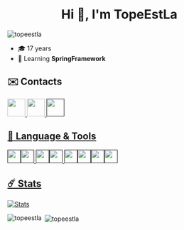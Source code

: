 <h1 align="center">Hi 👋, I'm TopeEstLa</h1>

<p align="left"> <img src="https://komarev.com/ghpvc/?username=topeestla&label=Profile%20views&color=0e75b6&style=flat" alt="topeestla" /> </p>

- 🎓 17 years
- 🌱 Learning **SpringFramework**

## ✉️ Contacts
<p align="left">
  
<a href="https://twitter.com/TopeEstPasLa"><img height="40" src="https://img.shields.io/badge/Twitter-1DA1F2?style=for-the-badge&logo=twitter&logoColor=white">
<a href="mailto:contact.tope95@gmail.com"><img height="40" src="https://img.shields.io/badge/Gmail-D14836?style=for-the-badge&logo=gmail&logoColor=white">
<a href=""><img height="40" src="https://discord.c99.nl/widget/theme-1/424290757445419009.png">

 
## 🧵 Language & Tools
<p align="left"> 
<img height="30" src="https://img.shields.io/badge/Java-ED8B00?style=for-the-badge&logo=java&logoColor=white"><img height="30" src="https://img.shields.io/badge/JavaScript-F7DF1E?style=for-the-badge&logo=javascript&logoColor=black"> <img height="30" src="https://img.shields.io/badge/IntelliJIDEA-000000.svg?style=for-the-badge&logo=intellij-idea&logoColor=white"><img height="30" src="https://img.shields.io/badge/WebStorm-000000?style=for-the-badge&logo=WebStorm&logoColor=white"> <img height="30" src="https://img.shields.io/badge/MySQL-00000F?style=for-the-badge&logo=mysql&logoColor=white"><img height="30" src="https://img.shields.io/badge/redis-%23DD0031.svg?&style=for-the-badge&logo=redis&logoColor=white" ><img height="30" src="https://img.shields.io/badge/Arduino-00979D?style=for-the-badge&logo=Arduino&logoColor=white"><img height="30" src="https://img.shields.io/badge/Raspberry%20Pi-A22846?style=for-the-badge&logo=Raspberry%20Pi&logoColor=white">
 
## ☄️ Stats
[![Stats](https://github-readme-stats.vercel.app/api/wakatime?username=tope95&theme=radical)](https://github.com/anuraghazra/github-readme-stats)

<p><img align="left" src="https://github-readme-stats.vercel.app/api/top-langs/?username=TopeEstLa&theme=blue-green" alt="topeestla" /></p>

<p>&nbsp;<img align="center" src="https://github-readme-stats.vercel.app/api?username=TopeEstLa&theme=blue-green" alt="topeestla" /></p>
